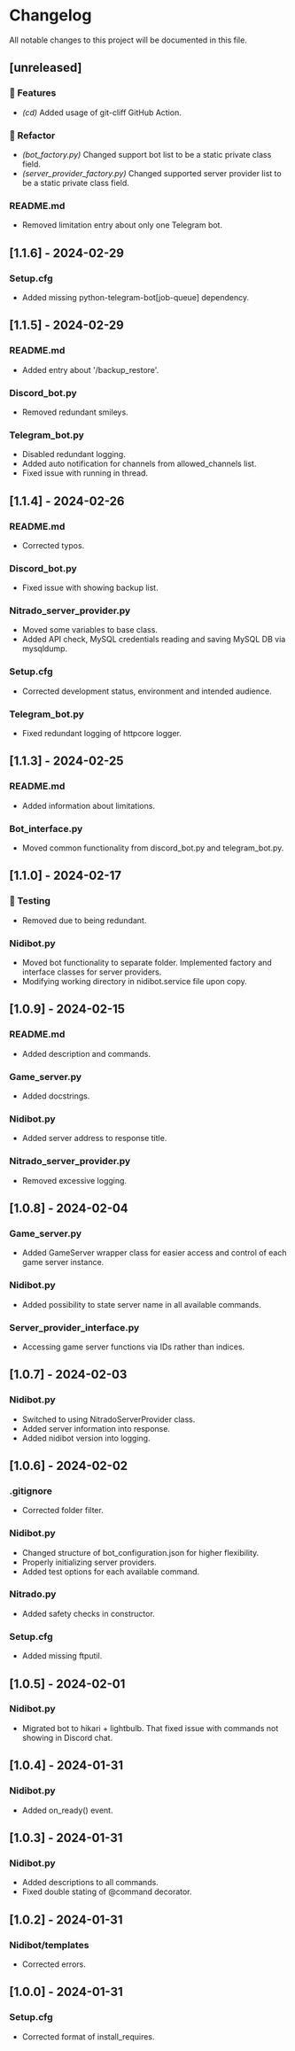 # Changelog

All notable changes to this project will be documented in this file.

## [unreleased]

### 🚀 Features

- *(cd)* Added usage of git-cliff GitHub Action.

### 🚜 Refactor

- *(bot_factory.py)* Changed support bot list to be a static private class field.
- *(server_provider_factory.py)* Changed supported server provider list to be a static private class field.

### README.md

- Removed limitation entry about only one Telegram bot.

## [1.1.6] - 2024-02-29

### Setup.cfg

- Added missing python-telegram-bot[job-queue] dependency.

## [1.1.5] - 2024-02-29

### README.md

- Added entry about '/backup_restore'.

### Discord_bot.py

- Removed redundant smileys.

### Telegram_bot.py

- Disabled redundant logging.
- Added auto notification for channels from allowed_channels list.
- Fixed issue with running in thread.

## [1.1.4] - 2024-02-26

### README.md

- Corrected typos.

### Discord_bot.py

- Fixed issue with showing backup list.

### Nitrado_server_provider.py

- Moved some variables to base class.
- Added API check, MySQL credentials reading and saving MySQL DB via mysqldump.

### Setup.cfg

- Corrected development status, environment and intended audience.

### Telegram_bot.py

- Fixed redundant logging of httpcore logger.

## [1.1.3] - 2024-02-25

### README.md

- Added information about limitations.

### Bot_interface.py

- Moved common functionality from discord_bot.py and telegram_bot.py.

## [1.1.0] - 2024-02-17

### 🧪 Testing

- Removed due to being redundant.

### Nidibot.py

- Moved bot functionality to separate folder. Implemented factory and interface classes for server providers.
- Modifying working directory in nidibot.service file upon copy.

## [1.0.9] - 2024-02-15

### README.md

- Added description and commands.

### Game_server.py

- Added docstrings.

### Nidibot.py

- Added server address to response title.

### Nitrado_server_provider.py

- Removed excessive logging.

## [1.0.8] - 2024-02-04

### Game_server.py

- Added GameServer wrapper class for easier access and control of each game server instance.

### Nidibot.py

- Added possibility to state server name in all available commands.

### Server_provider_interface.py

- Accessing game server functions via IDs rather than indices.

## [1.0.7] - 2024-02-03

### Nidibot.py

- Switched to using NitradoServerProvider class.
- Added server information into response.
- Added nidibot version into logging.

## [1.0.6] - 2024-02-02

### .gitignore

- Corrected folder filter.

### Nidibot.py

- Changed structure of bot_configuration.json for higher flexibility.
- Properly initializing server providers.
- Added test options for each available command.

### Nitrado.py

- Added safety checks in constructor.

### Setup.cfg

- Added missing ftputil.

## [1.0.5] - 2024-02-01

### Nidibot.py

- Migrated bot to hikari + lightbulb. That fixed issue with commands not showing in Discord chat.

## [1.0.4] - 2024-01-31

### Nidibot.py

- Added on_ready() event.

## [1.0.3] - 2024-01-31

### Nidibot.py

- Added descriptions to all commands.
- Fixed double stating of @command decorator.

## [1.0.2] - 2024-01-31

### Nidibot/templates

- Corrected errors.

## [1.0.0] - 2024-01-31

### Setup.cfg

- Corrected format of install_requires.

<!-- generated by git-cliff -->
